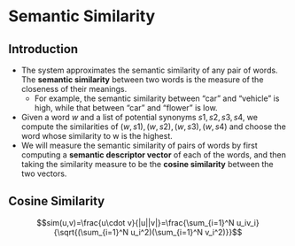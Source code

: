 # Semantic Similarity
## Introduction
* The system approximates the semantic similarity of any pair of words. The **semantic similarity** between two words is the measure of the closeness of their meanings.
   * For example, the semantic similarity between “car” and “vehicle” is high, while that between “car” and “flower” is low.
* Given a word $w$ and a list of potential synonyms $s1, s2, s3, s4$, we compute the similarities of $(w, s1), (w, s2), (w, s3), (w, s4)$ and choose the word whose similarity to w is the highest.
* We will measure the semantic similarity of pairs of words by first computing a **semantic descriptor vector** of each of the words, and then taking the similarity measure to be the **cosine similarity** between the two vectors.
## Cosine Similarity
$$sim(u,v)=\frac{u\cdot v}{|u||v|}=\frac{\sum_{i=1}^N u_iv_i}{\sqrt{(\sum_{i=1}^N u_i^2)(\sum_{i=1}^N v_i^2)}}$$
